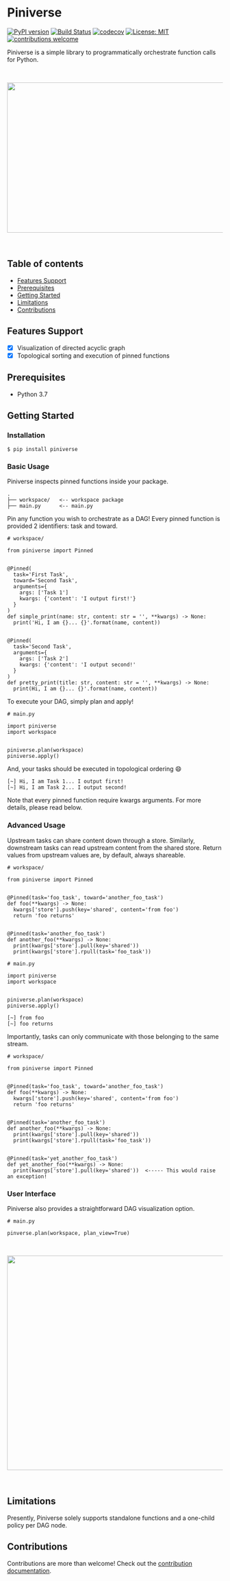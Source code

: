 # Piniverse

[![PyPI version](https://badge.fury.io/py/piniverse.svg)](https://badge.fury.io/py/piniverse)
[![Build Status](https://travis-ci.org/hzhao19/piniverse.svg?branch=master)](https://travis-ci.org/hzhao19/piniverse)
[![codecov](https://codecov.io/gh/hzhao19/piniverse/branch/master/graph/badge.svg)](https://codecov.io/gh/hzhao19/piniverse)
[![License: MIT](https://img.shields.io/badge/License-MIT-yellow.svg)](https://opensource.org/licenses/MIT)
[![contributions welcome](https://img.shields.io/badge/contributions-welcome-brightgreen.svg?style=flat)](https://github.com/dwyl/esta/issues)

Piniverse is a simple library to programmatically orchestrate function calls for Python. 

<br>
  <p align="center">
    <img src="docs/static/pin.png" height="350" width="600" align="center">
  </p>
<br>

Table of contents
---------------

- [Features Support](#features-support)
- [Prerequisites](#prerequisites)
- [Getting Started](#getting-started)
- [Limitations](#limitations)
- [Contributions](#contributions)

Features Support 
---------------

- [X] Visualization of directed acyclic graph
- [X] Topological sorting and execution of pinned functions

Prerequisites 
---------------

* Python 3.7

Getting Started
---------------

### Installation

```
$ pip install piniverse
```

### Basic Usage

Piniverse inspects pinned functions inside your package.

```
.
├── workspace/   <-- workspace package
├── main.py      <-- main.py

```

Pin any function you wish to orchestrate as a DAG! Every pinned function is provided 2 identifiers: task and toward.

```
# workspace/

from piniverse import Pinned


@Pinned(
  task='First Task',
  toward='Second Task', 
  arguments={
    args: ['Task 1']
    kwargs: {'content': 'I output first!'}
  }
)
def simple_print(name: str, content: str = '', **kwargs) -> None:  
  print('Hi, I am {}... {}'.format(name, content))


@Pinned(
  task='Second Task',
  arguments={
    args: ['Task 2']
    kwargs: {'content': 'I output second!'
  }
)
def pretty_print(title: str, content: str = '', **kwargs) -> None:
  print(Hi, I am {}... {}'.format(name, content))

```

To execute your DAG, simply plan and apply!

```
# main.py

import piniverse
import workspace


piniverse.plan(workspace)
piniverse.apply()
```

And, your tasks should be executed in topological ordering :smile:

```
[~] Hi, I am Task 1... I output first!
[~] Hi, I am Task 2... I output second!
```

Note that every pinned function require kwargs arguments. For more details, please read below.

### Advanced Usage

Upstream tasks can share content down through a store. Similarly, downstream tasks can read upstream content from the shared store. Return values from upstream values are, by default, always shareable.

```
# workspace/

from piniverse import Pinned


@Pinned(task='foo_task', toward='another_foo_task')
def foo(**kwargs) -> None:  
  kwargs['store'].push(key='shared', content='from foo')
  return 'foo returns'


@Pinned(task='another_foo_task')
def another_foo(**kwargs) -> None:
  print(kwargs['store'].pull(key='shared'))
  print(kwargs['store'].rpull(task='foo_task'))
```

```
# main.py

import piniverse
import workspace


piniverse.plan(workspace)
piniverse.apply()
```

```
[~] from foo
[~] foo returns
```

Importantly, tasks can only communicate with those belonging to the same stream. 

```
# workspace/

from piniverse import Pinned


@Pinned(task='foo_task', toward='another_foo_task')
def foo(**kwargs) -> None:  
  kwargs['store'].push(key='shared', content='from foo')
  return 'foo returns'


@Pinned(task='another_foo_task')
def another_foo(**kwargs) -> None:
  print(kwargs['store'].pull(key='shared'))
  print(kwargs['store'].rpull(task='foo_task'))
  
 
@Pinned(task='yet_another_foo_task')
def yet_another_foo(**kwargs) -> None:
  print(kwargs['store'].pull(key='shared'))  <----- This would raise an exception!
```

### User Interface

Piniverse also provides a straightforward DAG visualization option. 

```
# main.py

pinverse.plan(workspace, plan_view=True)
```

<br>
  <p align="center">
    <img src="docs/static/visual.png" height="500" width="700" align="center">
  </p>
<br>

Limitations 
---------------

Presently, Piniverse solely supports standalone functions and a one-child policy per DAG node.

Contributions 
---------------

Contributions are more than welcome! Check out the [contribution documentation](https://github.com/hzhao19/piniverse/blob/master/CONTRIBUTIONS.rst).
